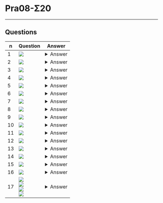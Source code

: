 # Pra08-Σ20

---

## Questions
|n|Question|Answer|
|-|--------|------|
|1|<img src="https://i.imgur.com/ddU4Odm.png">|<details><summary>Answer</summary><img src="https://i.imgur.com/jatCUwl.png"></details>|
|2|<img src="https://i.imgur.com/5LshFFc.png">|<details><summary>Answer</summary><img src="https://i.imgur.com/I9aAU5Q.png"></details>|
|3|<img src="https://i.imgur.com/D0EgxiS.png">|<details><summary>Answer</summary><img src="https://i.imgur.com/CJz2CAJ.png"></details>|
|4|<img src="https://i.imgur.com/mJvAObA.png">|<details><summary>Answer</summary><img src="https://i.imgur.com/OdhL3o9.png"></details>|
|5|<img src="https://i.imgur.com/PVSAomZ.png">|<details><summary>Answer</summary><img src="https://i.imgur.com/Navwsmj.png"></details>|
|6|<img src="https://i.imgur.com/apUkgK5.png">|<details><summary>Answer</summary><img src="https://i.imgur.com/Bbut4ie.png"></details>|
|7|<img src="https://i.imgur.com/G8SVQd6.png">|<details><summary>Answer</summary><img src="https://i.imgur.com/DZgPNbB.png"></details>|
|8|<img src="https://i.imgur.com/1gdA9cL.png">|<details><summary>Answer</summary><img src="https://i.imgur.com/4GqvJLK.png"></details>|
|9|<img src="https://i.imgur.com/3usbKaj.png">|<details><summary>Answer</summary><img src="https://i.imgur.com/fL8arzp.png"></details>|
|10|<img src="https://i.imgur.com/dxBYbZJ.png">|<details><summary>Answer</summary><img src="https://i.imgur.com/ZZe4VcN.png"></details>|
|11|<img src="https://i.imgur.com/3U61cSt.png">|<details><summary>Answer</summary><img src="https://i.imgur.com/pzxSevi.png"></details>|
|12|<img src="https://i.imgur.com/kEjZLQ6.png">|<details><summary>Answer</summary><img src="https://i.imgur.com/hfmqdfj.png"></details>|
|13|<img src="https://i.imgur.com/hGZxHmC.png">|<details><summary>Answer</summary><img src="https://i.imgur.com/ycZZNIa.png"></details>|
|14|<img src="https://i.imgur.com/5ktnUJW.png">|<details><summary>Answer</summary><img src="https://i.imgur.com/3ShPkoA.png"></details>|
|15|<img src="https://i.imgur.com/02HGgjQ.png">|<details><summary>Answer</summary><img src="https://i.imgur.com/bCdgNca.png"></details>|
|16|<img src="https://i.imgur.com/u6mt4hI.png">|<details><summary>Answer</summary><img src="https://i.imgur.com/XiV6HEf.png"></details>|
|17|<img src="https://i.imgur.com/ZR9Vy6t.png"><br/><img src="https://i.imgur.com/o0UeIqB.png"><br/><img src="https://i.imgur.com/vMRKIB5.png"><br/><img src="https://i.imgur.com/WWANx0g.png">|<details><summary>Answer</summary><img src="https://i.imgur.com/6cURRoG.png"></details>|
